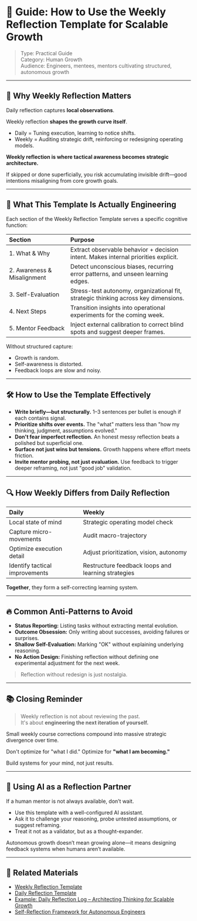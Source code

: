 # 📘 Guide: How to Use the Weekly Reflection Template for Scalable Growth

> Type: Practical Guide  
> Category: Human Growth  
> Audience: Engineers, mentees, mentors cultivating structured, autonomous growth

---

## 🌟 Why Weekly Reflection Matters

Daily reflection captures **local observations**.

Weekly reflection **shapes the growth curve itself**.

- Daily = Tuning execution, learning to notice shifts.
- Weekly = Auditing strategic drift, reinforcing or redesigning operating models.

**Weekly reflection is where tactical awareness becomes strategic architecture.**

If skipped or done superficially, you risk accumulating invisible drift—good intentions misaligning from core growth goals.

---

## 🧠 What This Template Is Actually Engineering

Each section of the Weekly Reflection Template serves a specific cognitive function:

| Section | Purpose |
|:---|:---|
| 1. What & Why | Extract observable behavior + decision intent. Makes internal priorities explicit. |
| 2. Awareness & Misalignment | Detect unconscious biases, recurring error patterns, and unseen learning edges. |
| 3. Self-Evaluation | Stress-test autonomy, organizational fit, strategic thinking across key dimensions. |
| 4. Next Steps | Transition insights into operational experiments for the coming week. |
| 5. Mentor Feedback | Inject external calibration to correct blind spots and suggest deeper frames. |

Without structured capture:

- Growth is random.
- Self-awareness is distorted.
- Feedback loops are slow and noisy.

---

## 🛠️ How to Use the Template Effectively

- **Write briefly—but structurally.** 1–3 sentences per bullet is enough if each contains signal.
- **Prioritize shifts over events.** The "what" matters less than "how my thinking, judgment, assumptions evolved."
- **Don't fear imperfect reflection.** An honest messy reflection beats a polished but superficial one.
- **Surface not just wins but tensions.** Growth happens where effort meets friction.
- **Invite mentor probing, not just evaluation.** Use feedback to trigger deeper reframing, not just "good job" validation.

---

## 🔍 How Weekly Differs from Daily Reflection

| Daily | Weekly |
|:---|:---|
| Local state of mind | Strategic operating model check |
| Capture micro-movements | Audit macro-trajectory |
| Optimize execution detail | Adjust prioritization, vision, autonomy |
| Identify tactical improvements | Restructure feedback loops and learning strategies |

**Together**, they form a self-correcting learning system.

---

## 🔥 Common Anti-Patterns to Avoid

- **Status Reporting:** Listing tasks without extracting mental evolution.
- **Outcome Obsession:** Only writing about successes, avoiding failures or surprises.
- **Shallow Self-Evaluation:** Marking "OK" without explaining underlying reasoning.
- **No Action Design:** Finishing reflection without defining one experimental adjustment for the next week.

> Reflection without redesign is just nostalgia.

---

## 📚 Closing Reminder

> Weekly reflection is not about reviewing the past.  
> It's about **engineering the next iteration of yourself.**

Small weekly course corrections compound into massive strategic divergence over time.

Don't optimize for "what I did." Optimize for **"what I am becoming."**

Build systems for your mind, not just results.

---

## 🤖 Using AI as a Reflection Partner

If a human mentor is not always available, don’t wait.

- Use this template with a well-configured AI assistant.
- Ask it to challenge your reasoning, probe untested assumptions, or suggest reframing.
- Treat it not as a validator, but as a thought-expander.

Autonomous growth doesn’t mean growing alone—it means designing feedback systems when humans aren’t available.

---

## 🔁 Related Materials

- [Weekly Reflection Template](./weekly-reflection-template.md)
- [Daily Reflection Template](./daily-reflection-template.md)
- [Example: Daily Reflection Log – Architecting Thinking for Scalable Growth](./daily-reflection-log-example.md)
- [Self-Reflection Framework for Autonomous Engineers](./self-reflection-framework.md)
